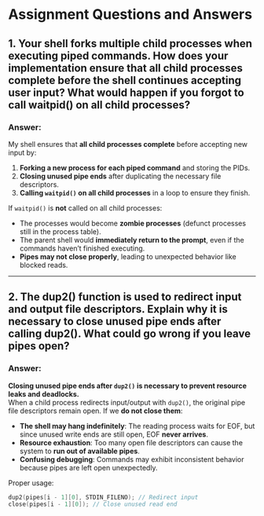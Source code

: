 # Assignment Questions and Answers

## 1. Your shell forks multiple child processes when executing piped commands. How does your implementation ensure that all child processes complete before the shell continues accepting user input? What would happen if you forgot to call waitpid() on all child processes?

### **Answer:**
My shell ensures that **all child processes complete** before accepting new input by:
1. **Forking a new process for each piped command** and storing the PIDs.
2. **Closing unused pipe ends** after duplicating the necessary file descriptors.
3. **Calling `waitpid()` on all child processes** in a loop to ensure they finish.

If `waitpid()` is **not** called on all child processes:
- The processes would become **zombie processes** (defunct processes still in the process table).
- The parent shell would **immediately return to the prompt**, even if the commands haven’t finished executing.
- **Pipes may not close properly**, leading to unexpected behavior like blocked reads.

---

## 2. The dup2() function is used to redirect input and output file descriptors. Explain why it is necessary to close unused pipe ends after calling dup2(). What could go wrong if you leave pipes open?

### **Answer:**
**Closing unused pipe ends after `dup2()` is necessary to prevent resource leaks and deadlocks.**  
When a child process redirects input/output with `dup2()`, the original pipe file descriptors remain open. If we **do not close them**:
- **The shell may hang indefinitely**: The reading process waits for EOF, but since unused write ends are still open, EOF **never arrives**.
- **Resource exhaustion**: Too many open file descriptors can cause the system to **run out of available pipes**.
- **Confusing debugging**: Commands may exhibit inconsistent behavior because pipes are left open unexpectedly.

Proper usage:
```c
dup2(pipes[i - 1][0], STDIN_FILENO); // Redirect input
close(pipes[i - 1][0]); // Close unused read end

